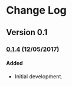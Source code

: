 # Change Log


## Version 0.1

### [0.1.4](https://github.com/a-snail/NOCLog/releases/tag/0.1.4) (12/05/2017)
#### Added
* Initial development.
